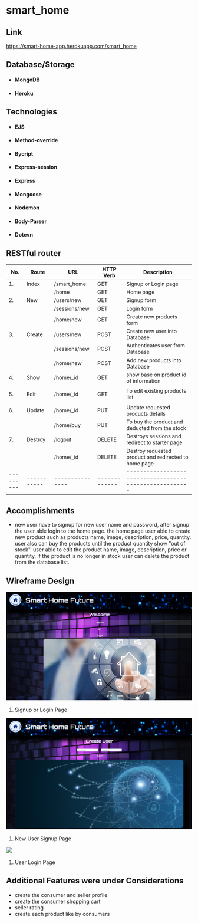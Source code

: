 # smart_home

## Link
https://smart-home-app.herokuapp.com/smart_home

## Database/Storage
- #### MongoDB
- #### Heroku

## Technologies
- #### EJS
- #### Method-override
- #### Bycript
- #### Express-session
- #### Express
- #### Mongoose
- #### Nodemon
- #### Body-Parser
- #### Dotevn

## RESTful router

| **No.** | **Route** | **URL**       |**HTTP Verb**|   **Description**                                     |
|---------|-----------|---------------|-------------|-------------------------------------------------------|
| 1.      | Index     | /smart_home   | GET         | Signup or Login page                                  |
|         |           | /home         | GET         | Home page                                             |
| 2.      | New       | /users/new    | GET         | Signup form                                           |
|         |           | /sessions/new | GET         | Login form                                            |
|         |           | /home/new     | GET         | Create new products form                              |
| 3.      | Create    | /users/new    | POST        | Create new user into Database                         |
|         |           | /sessions/new | POST        | Authenticates user from Database                      |
|         |           | /home/new     | POST        | Add new products into Database                        |
| 4.      | Show      | /home/_id     | GET         | show base on product id of information                |
|         |           |               |             |                                                       |
| 5.      | Edit      | /home/_id     | GET         | To edit existing products list                        |
|         |           |               |             |                                                       |
| 6.      | Update    | /home/_id     | PUT         | Update requested products details                     |
|         |           | /home/buy     | PUT         | To buy the product and deducted from the stock        |
| 7.      | Destroy   | /logout       | DELETE      | Destroys sessions and redirect to starter page        |
|         |           | /home/_id     | DELETE      | Destroy requested product and redirected to home page |
|---------|-----------|---------------|-------------|-------------------------------------------------------|

## Accomplishments
- new user have to signup for new user name and password, after signup the user able login to the home page. the home page user able to create new product such as products name, image, description, price, quantity. user also can buy the products until the product quantity show "out of stock". user able to edit the product name, image, description, price or quantity. if the product is no longer in stock user can delete the product from the database list.

## Wireframe Design

![](Image/signup_or_login.png)
1. Signup or Login Page

![](Image/signup.png)
1. New User Signup Page

![](Image/login.png)
1. User Login Page

## Additional Features were under Considerations

- create the consumer and seller profile
- create the consumer shopping cart
- seller rating
- create each product like by consumers
